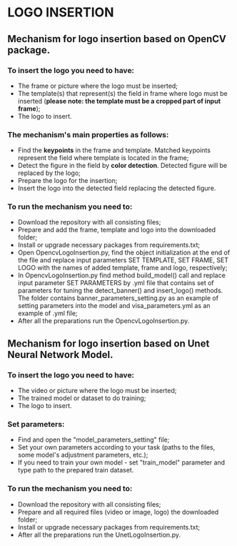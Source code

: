 # LOGO INSERTION

## Mechanism for logo insertion based on OpenCV package.
### To insert the logo you need to have:
- The frame or picture where the logo must be inserted;
- The template(s) that represent(s) the field in frame where logo must be inserted (**please note: the template must be a cropped part of input frame**);
- The logo to insert.

### The mechanism's main properties as follows: 
- Find the **keypoints** in the frame and template. Matched keypoints represent the field where template is located in the frame;
- Detect the figure in the field by **color detection**. Detected figure will be replaced by the logo;
- Prepare the logo for the insertion;
- Insert the logo into the detected field replacing the detected figure.

### To run the mechanism you need to:
- Download the repository with all consisting files;
- Prepare and add the frame, template and logo into the downloaded folder;
- Install or upgrade necessary packages from requirements.txt;
- Open OpencvLogoInsertion.py, find the object initialization at the end of the file and replace input parameters SET TEMPLATE, SET FRAME, SET LOGO with the names of added template, frame and logo, respectively;
- In OpencvLogoInsertion.py find method build_model() call and replace input parameter SET PARAMETERS by .yml file that contains set of parameters for tuning the detect_banner() and insert_logo() methods. The folder contains banner_parameters_setting.py as an example of setting parameters into the model and visa_parameters.yml as an example of .yml file;
- After all the preparations run the OpencvLogoInsertion.py.  

## Mechanism for logo insertion based on Unet Neural Network Model.
### To insert the logo you need to have:
- The video or picture where the logo must be inserted;
- The trained model or dataset to do training;
- The logo to insert.

### Set parameters: 
- Find and open the "model_parameters_setting" file;
- Set your own parameters according to your task (paths to the files, some model's adjustment parameters, etc.);
- If you need to train your own model - set "train_model" parameter and type path to the prepared train dataset.

### To run the mechanism you need to:
- Download the repository with all consisting files;
- Prepare and all required files (video or image, logo) the downloaded folder;
- Install or upgrade necessary packages from requirements.txt;
- After all the preparations run the UnetLogoInsertion.py.  